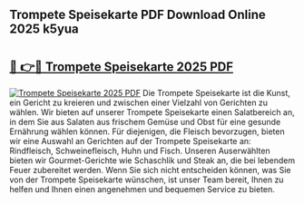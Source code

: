 ## Trompete Speisekarte PDF Download Online 2025 k5yua

# <h2><a href="http://gcdw5pd.nevu.top/?p=Trompete+Speisekarte">🔗 👉🔴 Trompete Speisekarte 2025 PDF</a></h2>

[![Trompete Speisekarte 2025 PDF](https://i.imgur.com/dBaPXMq.png)](http://gcdw5pd.nevu.top/?p=Trompete+Speisekarte)
Die Trompete Speisekarte ist die Kunst, ein Gericht zu kreieren und zwischen einer Vielzahl von Gerichten zu wählen. Wir bieten auf unserer Trompete Speisekarte einen Salatbereich an, in dem Sie aus Salaten aus frischem Gemüse und Obst für eine gesunde Ernährung wählen können. Für diejenigen, die Fleisch bevorzugen, bieten wir eine Auswahl an Gerichten auf der Trompete Speisekarte an: Rindfleisch, Schweinefleisch, Huhn und Fisch. Unseren Auserwählten bieten wir Gourmet-Gerichte wie Schaschlik und Steak an, die bei lebendem Feuer zubereitet werden. Wenn Sie sich nicht entscheiden können, was Sie von der Trompete Speisekarte wünschen, ist unser Team bereit, Ihnen zu helfen und Ihnen einen angenehmen und bequemen Service zu bieten.
